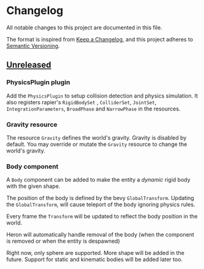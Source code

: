 # Changelog

All notable changes to this project are documented in this file.

The format is inspired from [Keep a Changelog], and this project adheres to [Semantic Versioning].

[Keep a Changelog]: https://keepachangelog.com/en/1.1.0

[Semantic Versioning]: https://semver.org/spec/v2.0.0.html

## [Unreleased]

### PhysicsPlugin plugin

Add the `PhysicsPlugin` to setup collision detection and physics simulation. It also registers rapier's `RigidBodySet`
, `ColliderSet`, `JointSet`, `IntegrationParameters`, `BroadPhase` and `NarrowPhase` in the resources.

### Gravity resource

The resource `Gravity` defines the world's gravity. Gravity is disabled by default. You may override or mutate
the `Gravity` resource to change the world's gravity.

### Body component

A `Body` component can be added to make the entity a *dynamic* rigid body with the given shape.

The position of the body is defined by the bevy `GlobalTransform`. Updating the `GlobalTransform`, will cause teleport
of the body ignoring physics rules.

Every frame the `Transform` will be updated to reflect the body position in the world.

Heron will automatically handle removal of the body (when the component is removed or when the entity is despawned)

Right now, only sphere are supported. More shape will be added in the future. Support for static and kinematic bodies
will be added later too.


[Unreleased]: ../../compare/...HEAD
